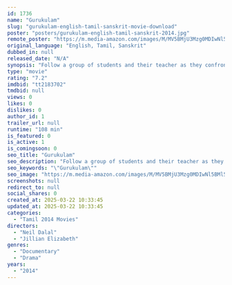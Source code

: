 ```yaml
---
id: 1736
name: "Gurukulam"
slug: "gurukulam-english-tamil-sanskrit-movie-download"
poster: "posters/gurukulam-english-tamil-sanskrit-2014.jpg"
remote_poster: "https://m.media-amazon.com/images/M/MV5BMjU3Mzg0MDIwNl5BMl5BanBnXkFtZTgwMTcxNjg4ODE@._V1_SX300.jpg"
original_language: "English, Tamil, Sanskrit"
dubbed_in: null
released_date: "N/A"
synopsis: "Follow a group of students and their teacher as they confront fundamental questions about the nature of reality and self-identity at a remote forest ashram in southern India."
type: "movie"
rating: "7.2"
imdbid: "tt2183702"
tmdbid: null
views: 0
likes: 0
dislikes: 0
author_id: 1
trailer_url: null
runtime: "108 min"
is_featured: 0
is_active: 1
is_comingsoon: 0
seo_title: "Gurukulam"
seo_description: "Follow a group of students and their teacher as they confront fundamental questions about the nature of reality and self-identity at a remote forest ashram in southern India."
seo_keywords: "\"Gurukulam\""
seo_image: "https://m.media-amazon.com/images/M/MV5BMjU3Mzg0MDIwNl5BMl5BanBnXkFtZTgwMTcxNjg4ODE@._V1_SX300.jpg"
screenshots: null
redirect_to: null
social_shares: 0
created_at: 2025-03-22 10:33:45
updated_at: 2025-03-22 10:33:45
categories:
  - "Tamil 2014 Movies"
directors:
  - "Neil Dalal"
  - "Jillian Elizabeth"
genres:
  - "Documentary"
  - "Drama"
years:
  - "2014"
---
```

